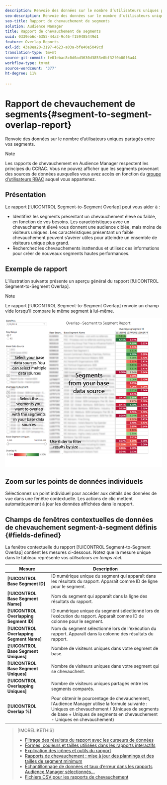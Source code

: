 ```yaml
---
description: Renvoie des données sur le nombre d’utilisateurs uniques partagés entre vos segments.
seo-description: Renvoie des données sur le nombre d’utilisateurs uniques partagés entre vos segments.
seo-title: Rapport de chevauchement de segments
solution: Audience Manager
title: Rapport de chevauchement de segments
uuid: 0339eb6c-6355-44a3-9c46-f159485449d1
feature: Overlap Reports
exl-id: 43a8ea20-3197-4623-a03a-bfe40e5049cd
translation-type: tm+mt
source-git-commit: fe01ebac8c0d0ad3630d3853e0bf32f0b00f6a44
workflow-type: tm+mt
source-wordcount: '377'
ht-degree: 11%

---
```


# Rapport de chevauchement de segments{#segment-to-segment-overlap-report}

Renvoie des données sur le nombre d’utilisateurs uniques partagés entre vos segments.

>[!NOTE]
>
>Les rapports de chevauchement en Audience Manager respectent les principes du CCRAC. Vous ne pouvez afficher que les segments provenant des sources de données auxquelles vous avez accès en fonction du [groupe d’utilisateurs RBAC](/help/using/features/administration/administration-overview.md) auquel vous appartenez.

<!-- 

c_segment_segment_overlap.xml

 -->

## Présentation

Le rapport [!UICONTROL Segment-to-Segment Overlap] peut vous aider à :

* Identifiez les segments présentant un chevauchement élevé ou faible, en fonction de vos besoins. Les caractéristiques avec un chevauchement élevé vous donnent une audience ciblée, mais moins de visiteurs uniques. Les caractéristiques présentant un faible chevauchement peuvent s’avérer utiles pour atteindre un ensemble de visiteurs unique plus grand.
* Recherchez les chevauchements inattendus et utilisez ces informations pour créer de nouveaux segments hautes performances.

## Exemple de rapport

L’illustration suivante présente un aperçu général du rapport [!UICONTROL Segment-to-Segment Overlap].

>[!NOTE]
>
>Le rapport [!UICONTROL Segment-to-Segment Overlap] renvoie un champ vide lorsqu&#39;il compare le même segment à lui-même.

![](assets/segment-to-segment-overlap.png)

## Zoom sur les points de données individuels

Sélectionnez un point individuel pour accéder aux détails des données de vue dans une fenêtre contextuelle. Les actions de clic mettent automatiquement à jour les données affichées dans le rapport.

## Champs de fenêtres contextuelles de données de chevauchement segment-à-segment définis {#fields-defined}

<!-- 

r_s2s_data_pop.xml

 -->

La fenêtre contextuelle du rapport [!UICONTROL Segment-to-Segment Overlap] contient les mesures ci-dessous. Notez que la mesure unique dans le tableau représente vos *utilisateurs en temps réel*.

| Mesure | Description |
|---|---|
| **[!UICONTROL Base Segment ID]** | ID numérique unique du segment qui apparaît dans les résultats du rapport. Apparaît comme ID de ligne pour le segment. |
| **[!UICONTROL Base Segment Name]** | Nom du segment qui apparaît dans la ligne des résultats du rapport. |
| **[!UICONTROL Overlapping Segment ID]** | ID numérique unique du segment sélectionné lors de l’exécution du rapport. Apparaît comme ID de colonne pour le segment. |
| **[!UICONTROL Overlapping Segment Name]** | Nom du segment sélectionné lors de l&#39;exécution du rapport. Apparaît dans la colonne des résultats du rapport. |
| **[!UICONTROL Base Segment Uniques]** | Nombre de visiteurs uniques dans votre segment de base. |
| **[!UICONTROL Base Segment Uniques]** | Nombre de visiteurs uniques dans votre segment qui se chevauchent. |
| **[!UICONTROL Overlapping Uniques]** | Nombre de visiteurs uniques partagés entre les segments comparés. |
| **[!UICONTROL Overlap %]** | Pour obtenir le pourcentage de chevauchement, l’Audience Manager utilise la formule suivante : Uniques en chevauchement / (Uniques de segments de base + Uniques de segments en chevauchement - Uniques en chevauchement) |



>[!MORELIKETHIS]
>
>* [Filtrage des résultats du rapport avec les curseurs de données](../../reporting/dynamic-reports/data-sliders.md)
>* [Formes, couleurs et tailles utilisées dans les rapports interactifs](../../reporting/dynamic-reports/interactive-report-technology.md#shapes-colors-sizes)
>* [Explication des icônes et outils du rapport](../../reporting/dynamic-reports/interactive-report-technology.md#icons-tools-explained)
>* [Rapports de chevauchement : mise à jour des plannings et des tailles de segment minimum](../../reporting/dynamic-reports/overlap-minimum-segment-size.md)
>* [Échantillonnage de données et taux d’erreur dans les rapports Audience Manager sélectionnés...](../../reporting/report-sampling.md)
>* [Fichiers CSV pour les rapports de chevauchement](../../reporting/dynamic-reports/overlap-csv-files.md)

